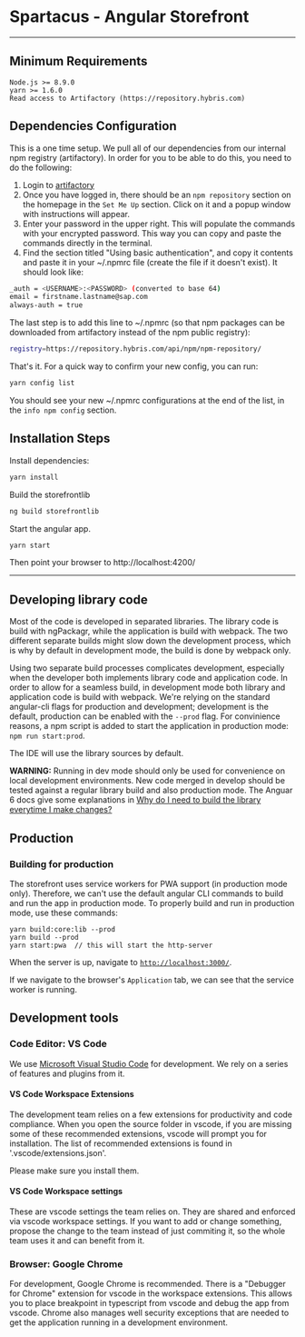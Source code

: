 # Spartacus - Angular Storefront

---

## Minimum Requirements

```
Node.js >= 8.9.0
yarn >= 1.6.0
Read access to Artifactory (https://repository.hybris.com)
```

## Dependencies Configuration

This is a one time setup. We pull all of our dependencies from our internal npm registry (artifactory). In order for you to be able to do this, you need to do the following:

1.  Login to [artifactory](https://repository.hybris.com/webapp/#/login)
2.  Once you have logged in, there should be an `npm repository` section on the homepage in the `Set Me Up` section. Click on it and a popup window with instructions will appear.
3.  Enter your password in the upper right. This will populate the commands with your encrypted password. This way you can copy and paste the commands directly in the terminal.
4.  Find the section titled "Using basic authentication", and copy it contents and paste it in your ~/.npmrc file (create the file if it doesn't exist). It should look like:

```bash
_auth = <USERNAME>:<PASSWORD> (converted to base 64)
email = firstname.lastname@sap.com
always-auth = true
```

The last step is to add this line to ~/.npmrc (so that npm packages can be downloaded from artifactory instead of the npm public registry):

```bash
registry=https://repository.hybris.com/api/npm/npm-repository/
```

That's it. For a quick way to confirm your new config, you can run:

```bash
yarn config list
```

You should see your new ~/.npmrc configurations at the end of the list, in the `info npm config` section.

## Installation Steps

Install dependencies:

```bash
yarn install
```

Build the storefrontlib

```bash
ng build storefrontlib
```

Start the angular app.

```bash
yarn start
```

Then point your browser to http://localhost:4200/

---

## Developing library code

Most of the code is developed in separated libraries. The library code is build with ngPackagr, while the application is build with webpack. The two different separate builds might slow down the development process, which is why by default in development mode, the build is done by webpack only.

Using two separate build processes complicates development, especially when the developer both implements library code and application code. In order to allow for a seamless build, in development mode both library and application code is build with webpack. We're relying on the standard angular-cli flags for production and development; development is the default, production can be enabled with the `--prod` flag.
For convinience reasons, a npm script is added to start the application in production mode: `npm run start:prod`.

The IDE will use the library sources by default.

**WARNING:** Running in dev mode should only be used for convenience on local development environments. New code merged in develop should be tested against a regular library build and also production mode. The Anguar 6 docs give some explanations in [Why do I need to build the library everytime I make changes?](https://github.com/angular/angular-cli/wiki/stories-create-library#why-do-i-need-to-build-the-library-everytime-i-make-changes)

## Production

### Building for production

The storefront uses service workers for PWA support (in production mode only). Therefore, we can't use the default angular CLI commands to build and run the app in production mode. To properly build and run in production mode, use these commands:

```
yarn build:core:lib --prod
yarn build --prod
yarn start:pwa  // this will start the http-server
```

When the server is up, navigate to [`http://localhost:3000/`](http://localhost:3000/).

If we navigate to the browser's `Application` tab, we can see that the service worker is running.

## Development tools

### Code Editor: VS Code

We use [Microsoft Visual Studio Code](https://code.visualstudio.com) for development. We rely on a series of features and plugins from it.

#### VS Code Workspace Extensions

The development team relies on a few extensions for productivity and code compliance. When you open the source folder in vscode, if you are missing some of these recommended extensions, vscode will prompt you for installation. The list of recommended extensions is found in '.vscode/extensions.json'.

Please make sure you install them.

#### VS Code Workspace settings

These are vscode settings the team relies on. They are shared and enforced via vscode workspace settings. If you want to add or change something, propose the change to the team instead of just commiting it, so the whole team uses it and can benefit from it.

### Browser: Google Chrome

For development, Google Chrome is recommended. There is a "Debugger for Chrome" extension for vscode in the workspace extensions. This allows you to place breakpoint in typescript from vscode and debug the app from vscode.
Chrome also manages well security exceptions that are needed to get the application running in a development environment.
